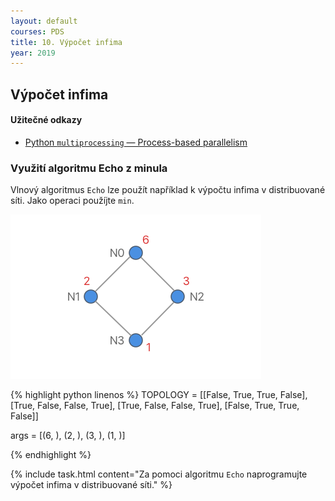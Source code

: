 ```yaml
---
layout: default
courses: PDS
title: 10. Výpočet infima 
year: 2019
---
```



## Výpočet infima 

#### Užitečné odkazy
* [Python `multiprocessing` — Process-based parallelism](https://docs.python.org/3.8/library/multiprocessing.html)

### Využití algoritmu Echo z minula 
Vlnový algoritmus `Echo` lze použít například k výpočtu infima v distribuované síti. Jako operaci použíjte `min`.

<img src="/assets/images/PDS/lecture10/img_2.png" class="center" srcset="/assets/images/PDS/lecture10/img_2@2x.png 2x" />

{% highlight python linenos %}
TOPOLOGY = [[False, True, True, False],
            [True, False, False, True],
            [True, False, False, True],
            [False, True, True, False]]

args = [(6, ), (2, ), (3, ), (1, )]

{% endhighlight %}

{% include task.html content="Za pomoci algoritmu <code>Echo</code> naprogramujte výpočet infima v distribuované síti." %}
